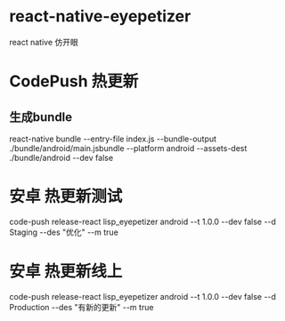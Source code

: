 # react-native-eyepetizer
react native 仿开眼

# CodePush 热更新

## 生成bundle
react-native bundle --entry-file index.js --bundle-output ./bundle/android/main.jsbundle --platform android --assets-dest ./bundle/android --dev false

# 安卓  热更新测试
code-push release-react lisp_eyepetizer android --t 1.0.0 --dev false --d Staging --des "优化" --m true

# 安卓  热更新线上
code-push release-react lisp_eyepetizer android  --t 1.0.0 --dev false --d Production  --des "有新的更新" --m true
